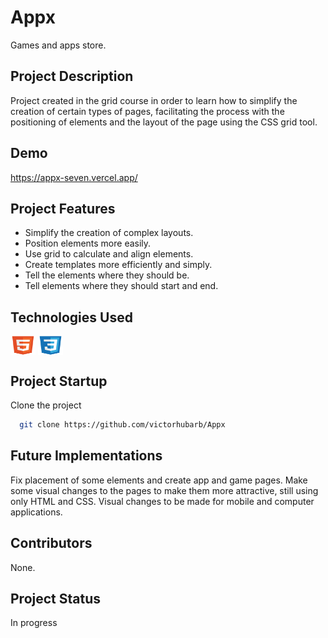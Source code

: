 # Appx

Games and apps store.

## Project Description

Project created in the grid course in order to learn how to simplify the creation of certain types of pages, facilitating the process with the positioning of elements and the layout of the page using the CSS grid tool.

## Demo

https://appx-seven.vercel.app/

## Project Features

- Simplify the creation of complex layouts.
- Position elements more easily.
- Use grid to calculate and align elements.
- Create templates more efficiently and simply.
- Tell the elements where they should be.
- Tell elements where they should start and end.

## Technologies Used

<div style="display: inline_block">
  <img align="center" alt="Vic-HTML" height="30" width="40" src="https://raw.githubusercontent.com/devicons/devicon/master/icons/html5/html5-original.svg">
  <img align="center" alt="Vic-CSS" height="30" width="40" src="https://raw.githubusercontent.com/devicons/devicon/master/icons/css3/css3-original.svg">
</div>

## Project Startup

Clone the project

```bash
  git clone https://github.com/victorhubarb/Appx
```

## Future Implementations

Fix placement of some elements and create app and game pages.
Make some visual changes to the pages to make them more attractive, still using only HTML and CSS.
Visual changes to be made for mobile and computer applications.

## Contributors

None.

## Project Status

In progress
